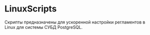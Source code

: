 # LinuxScripts
Скрипты предназначены для ускоренной настройки регламентов в Linux для системы
СУБД PostgreSQL.

